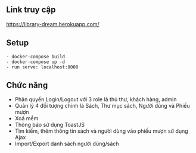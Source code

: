 ## Link truy cập
https://library-dream.herokuapp.com/

## Setup
```
- docker-compose build
- docker-compose up -d
- run serve: localhost:8000
```
## Chức năng
- Phân quyền Login/Logout với 3 role là thủ thư, khách hàng, admin
- Quản lý 4 đối tượng chính là Sách, Thư mục sách, Người dùng và Phiếu mượn
- Xoá mềm
- Thông báo sử dụng ToastJS
- Tìm kiếm, thêm thông tin sách và người dùng vào phiếu mượn sử dụng Ajax
- Import/Export danh sách người dùng/sách
